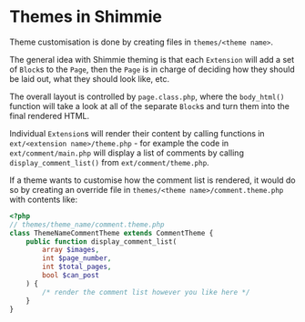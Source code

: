 # Themes in Shimmie

Theme customisation is done by creating files in `themes/<theme name>`.

The general idea with Shimmie theming is that each `Extension` will add a
set of `Block`s to the `Page`, then the `Page` is in charge of deciding
how they should be laid out, what they should look like, etc.

The overall layout is controlled by `page.class.php`, where the `body_html()`
function will take a look at all of the separate `Block`s and turn them
into the final rendered HTML.

Individual `Extension`s will render their content by calling functions
in `ext/<extension name>/theme.php` - for example the code in
`ext/comment/main.php` will display a list of comments by calling
`display_comment_list()` from `ext/comment/theme.php`.

If a theme wants to customise how the comment list is rendered, it would
do so by creating an override file in `themes/<theme name>/comment.theme.php`
with contents like:

```php
<?php
// themes/theme_name/comment.theme.php
class ThemeNameCommentTheme extends CommentTheme {
    public function display_comment_list(
        array $images,
        int $page_number,
        int $total_pages,
        bool $can_post
    ) {
        /* render the comment list however you like here */
    }
}
```
